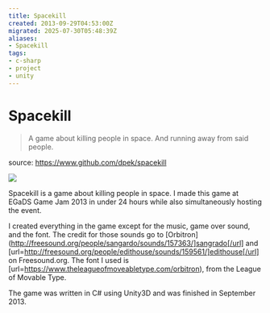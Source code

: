 ```yaml
---
title: Spacekill
created: 2013-09-29T04:53:00Z
migrated: 2025-07-30T05:48:39Z
aliases:
- Spacekill
tags:
- c-sharp
- project
- unity
---
```


# Spacekill

> A game about killing people in space. And running away from said people.

source: https://www.github.com/dpek/spacekill

![](https://www.youtube.com/watch?v=7U43mUAXQlE)

Spacekill is a game about killing people in space. I made this game at EGaDS Game Jam 2013 in under 24 hours while also simultaneously hosting the event.

I created everything in the game except for the music, game over sound, and the font. The credit for those sounds go to [Orbitron](http://freesound.org/people/sangardo/sounds/157363/]sangrado[/url] and [url=http://freesound.org/people/edithouse/sounds/159561/]edithouse[/url] on Freesound.org. The font I used is [url=https://www.theleagueofmoveabletype.com/orbitron), from the League of Movable Type.

The game was written in C# using Unity3D and was finished in September 2013.
